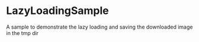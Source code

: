 LazyLoadingSample
=================

A sample to demonstrate the lazy loading and saving the downloaded image in the tmp dir
